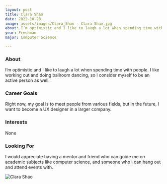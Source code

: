 ```yaml
---
layout: post
title: Clara Shao 
date: 2022-10-20
image: assets/images/Clara_Shao - Clara Shao.jpg
about: I’m optimistic and I like to laugh a lot when spending time with people. I like working out and doing ballroom dancing, so I consider myself to be an active person as well. 
year: Freshman
major: Computer Science

---
```


### About

I’m optimistic and I like to laugh a lot when spending time with people. I like working out and doing ballroom dancing, so I consider myself to be an active person as well. 

### Career Goals

Right now, my goal is to meet people from various fields, but in the future, I want to become a UX designer in a larger company.

### Interests

None

### Looking For

I would appreciate having a mentor and friend who can guide me on academic subjects like computer science, and someone who I can hang out and attend events with.

<div class="text-center my-5">
    <img src="https://sase-drexel.github.io/mentorship-2022/assets/images/Clara_Shao - Clara Shao.jpg" alt="Clara Shao" class="rounded post-img" />
</div>

